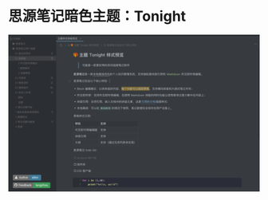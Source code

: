 # 思源笔记暗色主题：Tonight
![image](https://raw.githubusercontent.com/langzhou/tonight-for-siyuan/main/preview.png)


